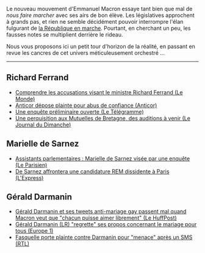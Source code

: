 
Le nouveau mouvement d'Emmanuel Macron essaye tant bien que mal de *nous faire
marcher* avec ses airs de bon élève. Les législatives approchent à grands pas,
et rien ne semble décidément pouvoir interrompre l'élan fulgurant de [la
République en marche](https://en-marche.fr/). Pourtant, en cherchant un peu,
les fausses notes se multiplient derrière le rideau.

Nous vous proposons ici un petit tour d'horizon de la réalité, en passant en
revue les cancres de cet univers méticuleusement orchestré ...

---


Richard Ferrand
---

 * [Comprendre les accusations visant le ministre Richard Ferrand (Le Monde)](http://www.lemonde.fr/politique/article/2017/05/25/comprendre-les-accusations-contre-le-ministre-richard-ferrand_5133865_823448.html)
 * [Anticor dépose plainte pour abus de confiance (Anticor)](http://www.anticor.org/2017/06/01/affaire-ferrand-anticor-depose-plainte-pour-abus-de-confiance/)
 * [Une enquête préliminaire ouverte (Le Télégramme)](http://www.letelegramme.fr/france/richard-ferrand-une-enquete-preliminaire-ouverte-exclusif-01-06-2017-11535973.php)
 * [Une perquisition aux Mutuelles de Bretagne, des auditions à venir (Le Journal du Dimanche)](http://www.lejdd.fr/politique/affaire-ferrand-une-perquisition-aux-mutuelles-de-bretagne-des-auditions-a-venir-3352436)

Marielle de Sarnez
---

 * [Assistants parlementaires : Marielle de Sarnez visée par une enquête (Le Parisien)](http://www.leparisien.fr/politique/assistants-parlementaires-marielle-de-sarnez-visee-par-une-enquete-29-05-2017-6996540.php)
 * [De Sarnez affrontera une candidature REM dissidente à Paris (L'Express)](http://www.lexpress.fr/actualite/politique/elections/legislatives-de-sarnez-affrontera-une-candidature-rem-dissidente-a-paris_1910065.html)

Gérald Darmanin
---

 * [Gérald Darmanin et ses tweets anti-mariage gay passent mal quand Macron veut que "chacun puisse aimer librement" (Le HuffPost)](http://www.huffingtonpost.fr/2017/05/17/gerald-darmanin-et-ses-tweets-anti-mariage-pour-tous-passent-mal_a_22096235/)
 * [Gérald Darmanin (LR) "regrette" ses propos concernant le mariage pour tous (Europe 1)](http://www.europe1.fr/politique/darmanin-regrette-sur-ses-propos-concernant-le-mariage-pour-tous-3337070)
 * [Fasquelle porte plainte contre Darmanin pour "menace" après un SMS (RTL)](http://www.rtl.fr/actu/politique/fasquelle-touquet-porte-plainte-darmanin-menace-sms-7788798938)

